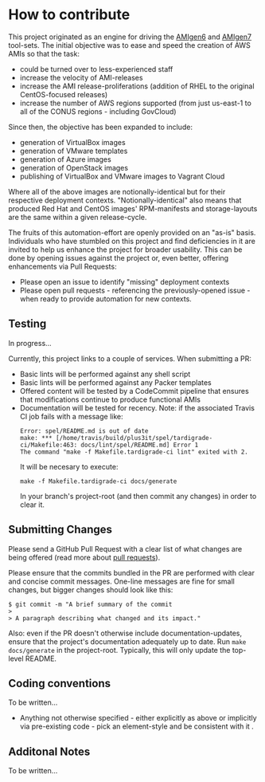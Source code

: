 # How to contribute

This project originated as an engine for driving the [AMIgen6](https://github.com/ferricoxide/AMIgen6.git) and [AMIgen7](https://github.com/ferricoxide/AMIgen7.git) tool-sets. The initial objective was to ease and speed the creation of AWS AMIs so that the task:

* could be turned over to less-experienced staff
* increase the velocity of AMI-releases
* increase the AMI release-proliferations (addition of RHEL to the original CentOS-focused releases)
* increase the number of AWS regions supported (from just us-east-1 to all of the CONUS regions - including GovCloud)

Since then, the objective has been expanded to include:

* generation of VirtualBox images
* generation of VMware templates
* generation of Azure images
* generation of OpenStack images
* publishing of VirtualBox and VMware images to Vagrant Cloud

Where all of the above images are notionally-identical but for their respective deployment contexts. "Notionally-identical" also means that produced Red Hat and CentOS images' RPM-manifests and storage-layouts are the same within a given release-cycle.

The fruits of this automation-effort are openly provided on an "as-is" basis. Individuals who have stumbled on this project and find deficiencies in it are invited to help us enhance the project for broader usability. This can be done by opening issues against the project or, even better, offering enhancements via Pull Requests:

* Please open an issue to identify "missing" deployment contexts
* Please open pull requests - referencing the previously-opened issue - when ready to provide automation for new contexts.


## Testing

In progress...

Currently, this project links to a couple of services. When submitting a PR:
* Basic lints will be performed against any shell script
* Basic lints will be performed against any Packer templates
* Offered content will be tested by a CodeCommit pipeline that ensures that modifications continue to produce functional AMIs
* Documentation will be tested for recency.
    Note: if the associated Travis CI job fails with a message like:
    ~~~
    Error: spel/README.md is out of date
    make: *** [/home/travis/build/plus3it/spel/tardigrade-ci/Makefile:463: docs/lint/spel/README.md] Error 1
    The command "make -f Makefile.tardigrade-ci lint" exited with 2.
    ~~~
    It will be necesary to execute:
    ~~~
    make -f Makefile.tardigrade-ci docs/generate
    ~~~
    In your branch's project-root (and then commit any changes) in order to clear it.




## Submitting Changes

Please send a GitHub Pull Request with a clear list of what changes are being offered (read more about [pull requests](http://help.github.com/pull-requests/)).

Please ensure that the commits bundled in the PR are performed with clear and concise commit messages. One-line messages are fine for small changes, but bigger changes should look like this:

    $ git commit -m "A brief summary of the commit
    > 
    > A paragraph describing what changed and its impact."

Also: even if the PR doesn't otherwise include documentation-updates, ensure that the project's documentation adequately up to date. Run `make docs/generate` in the project-root. Typically, this will only update the top-level README.

## Coding conventions

To be written...

* Anything not otherwise specified - either explicitly as above or implicitly via pre-existing code - pick an element-style and be consistent with it .


## Additonal Notes

To be written...
